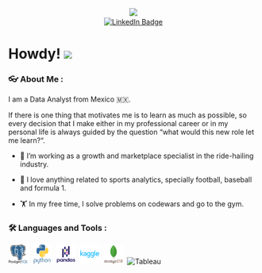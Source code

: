 <div id="header" align="center">
  <img src="https://media.giphy.com/media/nGMnDqebzDcfm/giphy.gif" width="125"/>
</div>

<div id="badges" align="center">
  <a href="https://www.linkedin.com/in/marcos-enrique-rubio/">
    <img src="https://img.shields.io/badge/LinkedIn-blue?style=for-the-badge&logo=linkedin&logoColor=white" alt="LinkedIn Badge"/>
  </a>
</div>

<h1>
  Howdy!
  <img src="https://media.giphy.com/media/Ww26UTo6jq36WnRl5l/giphy.gif" width="30px"/>
</h1>

### 👓 About Me :

I am a Data Analyst from Mexico 🇲🇽.

If there is one thing that motivates me is to learn as much as possible, so every decision that I make either in my professional career or in my personal life is always guided by the question “what would this new role let me learn?“.

- :telescope:  I’m working as a growth and marketplace specialist in the ride-hailing industry.

- 🏈  I love anything related to sports analytics, specially football, baseball and formula 1.

- 🏋️  In my free time, I solve problems on codewars and go to the gym.

### :hammer_and_wrench: Languages and Tools :
<div>
   <img src="https://github.com/devicons/devicon/blob/master/icons/postgresql/postgresql-original-wordmark.svg" title="PostgreSQL" alt="PostgreSQL" width="40" height="40"/>&nbsp;
  <img src="https://github.com/devicons/devicon/blob/master/icons/python/python-original-wordmark.svg" title="Python" alt="Python" width="40" height="40"/>&nbsp;
  <img src="https://github.com/devicons/devicon/blob/master/icons/pandas/pandas-original-wordmark.svg" title="pandas" alt="pandas" width="40" height="40"/>&nbsp;
  <img src="https://github.com/devicons/devicon/blob/master/icons/kaggle/kaggle-original-wordmark.svg" title="kaggle" alt="kaggle" width="40" height="40"/>&nbsp;
  <img src="https://github.com/devicons/devicon/blob/master/icons/mongodb/mongodb-original-wordmark.svg" title="mongoDB" alt="mongoDB" width="40" height="40"/>&nbsp;
  <img src="https://user-images.githubusercontent.com/18670428/67620073-ca558e00-f7fa-11e9-9ea2-ed3a80c59210.png"  title="Tableau" alt="Tableau" width="40" height="40"/>
</div>



<!--
**marcosend9/marcosend9** is a ✨ _special_ ✨ repository because its `README.md` (this file) appears on your GitHub profile.

Here are some ideas to get you started:

- 🔭 I’m currently working on ...
- 🌱 I’m currently learning ...
- 👯 I’m looking to collaborate on ...
- 🤔 I’m looking for help with ...
- 💬 Ask me about ...
- 📫 How to reach me: ...
- 😄 Pronouns: ...
- ⚡ Fun fact: ...
-->
